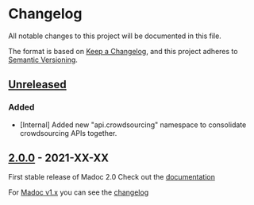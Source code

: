 # Changelog
All notable changes to this project will be documented in this file.

The format is based on [Keep a Changelog](https://keepachangelog.com/en/1.0.0/),
and this project adheres to [Semantic Versioning](https://semver.org/spec/v2.0.0.html).

## [Unreleased](https://github.com/digirati-co-uk/madoc-platform/compare/v2.0.0...main)

### Added
- [Internal] Added new "api.crowdsourcing" namespace to consolidate crowdsourcing APIs together. 

## [2.0.0](https://github.com/digirati-co-uk/madoc-platform/releases/tag/v2.0.0) - 2021-XX-XX
First stable release of Madoc 2.0
Check out the [documentation](https://docs.madoc.io)

For [Madoc v1.x](https://github.com/digirati-co-uk/madoc-platform/tree/v1.x) you can see the [changelog](https://github.com/digirati-co-uk/madoc-platform/blob/master/CHANGELOG.md)
